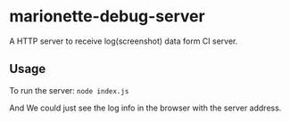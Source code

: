 # marionette-debug-server

A HTTP server to receive log(screenshot) data form CI server.

## Usage

To run the server:
`node index.js`

And We could just see the log info in the browser with the server address.

